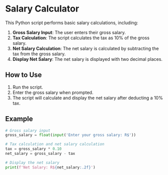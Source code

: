 # Salary Calculator

This Python script performs basic salary calculations, including:

1. **Gross Salary Input**: The user enters their gross salary.
2. **Tax Calculation**: The script calculates the tax as 10% of the gross salary.
3. **Net Salary Calculation**: The net salary is calculated by subtracting the tax from the gross salary.
4. **Display Net Salary**: The net salary is displayed with two decimal places.

## How to Use

1. Run the script.
2. Enter the gross salary when prompted.
3. The script will calculate and display the net salary after deducting a 10% tax.

## Example

```python
# Gross salary input
gross_salary = float(input('Enter your gross salary: R$'))

# Tax calculation and net salary calculation
tax = gross_salary * 0.10
net_salary = gross_salary - tax

# Display the net salary
print(f'Net Salary: R${net_salary:.2f}')
